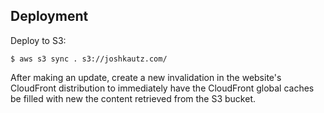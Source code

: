 ## Deployment

Deploy to S3:
```
$ aws s3 sync . s3://joshkautz.com/
```

After making an update, create a new invalidation in the website's CloudFront distribution to immediately have the CloudFront global caches be filled with new the content retrieved from the S3 bucket.